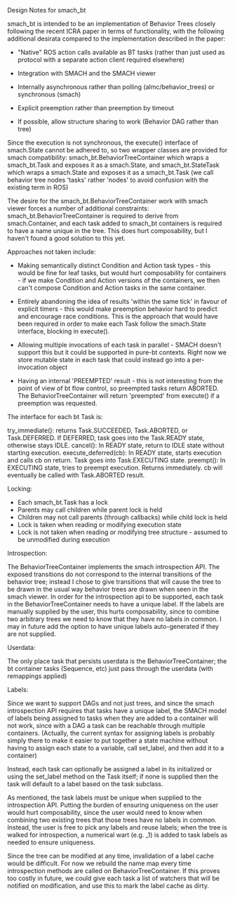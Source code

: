 Design Notes for smach_bt

smach_bt is intended to be an implementation of Behavior Trees closely
following the recent ICRA paper in terms of functionality, with the following
additional desirata compared to the implementation described in the paper:

- "Native" ROS action calls available as BT tasks (rather than just used as
protocol with a separate action client required elsewhere)

- Integration with SMACH and the SMACH viewer

- Internally asynchronous rather than polling (almc/behavior_trees) or
  synchronous (smach)

- Explicit preemption rather than preemption by timeout

- If possible, allow structure sharing to work (Behavior DAG rather than tree)

Since the execution is not synchronous, the execute() interface of smach.State
cannot be adhered to, so two wrapper classes are provided for smach
compatibility: smach_bt.BehaviorTreeContainer which wraps a smach_bt.Task and
exposes it as a smach.State, and smach_bt.StateTask which wraps a smach.State
and exposes it as a smach_bt.Task (we call behavior tree nodes 'tasks' rather
'nodes' to avoid confusion with the existing term in ROS)

The desire for the smach_bt.BehaviorTreeContainer work with smach viewer forces a
number of additional constraints: smach_bt.BehaviorTreeContainer is required to
derive from smach.Container, and each task added to smach_bt containers is
required to have a name unique in the tree. This does hurt composability, but
I haven't found a good solution to this yet.

Approaches not taken include:

- Making semantically distinct Condition and Action task types - this would
be fine for leaf tasks, but would hurt composability for containers - if we
make Condition and Action versions of the containers, we then can't compose
Condition and Action tasks in the same container.

- Entirely abandoning the idea of results 'within the same tick' in favour of
explicit timers - this would make preemption behavior hard to predict and
encourage race conditions. This is the approach that would have been required
in order to make each Task follow the smach.State interface, blocking in
execute().

- Allowing multiple invocations of each task in parallel - SMACH doesn't
support this but it could be supported in pure-bt contexts. Right now we store
mutable state in each task that could instead go into a per-invocation object

- Having an internal 'PREEMPTED' result - this is not interesting from the
point of view of bt flow control, so preempted tasks return ABORTED. The
BehaviorTreeContainer will return 'preempted' from execute() if a preemption was
requested.

The interface for each bt Task is:

try_immediate(): returns Task.SUCCEEDED, Task.ABORTED, or Task.DEFERRED. If DEFERRED, task goes into the Task.READY state, otherwise stays IDLE.
cancel(): In READY state, return to IDLE state without starting execution.
execute_deferred(cb): In READY state, starts execution and calls cb on return. Task goes into Task.EXECUTING state.
preempt(): In EXECUTING state, tries to preempt execution. Returns immediately. cb will eventually be called with Task.ABORTED result.

Locking:

- Each smach_bt.Task has a lock
- Parents may call children while parent lock is held
- Children may not call parents (through callbacks) while child lock is held
- Lock is taken when reading or modifying execution state
- Lock is not taken when reading or modifying tree structure - assumed to be
unmodified during execution

Introspection:

The BehaviorTreeContainer implements the smach introspection API. The exposed
transitions do not correspond to the internal transitions of the behavior
tree; instead I chose to give transitions that will cause the tree to be drawn
in the usual way behavior trees are drawn when seen in the smach viewer.
In order for the introspection api to be supported, each task in the
BehaviorTreeContainer needs to have a unique label. If the labels are manually
supplied by the user, this hurts composability, since to combine two arbitrary
trees we need to know that they have no labels in common. I may in future add
the option to have unique labels auto-generated if they are not supplied.

Userdata:

The only place task that persists userdata is the BehaviorTreeContainer; the
bt container tasks (Sequence, etc) just pass through the userdata (with
remappings applied)

Labels:

Since we want to support DAGs and not just trees, and since the smach
introspection API requires that tasks have a unique label, the SMACH model of
labels being assigned to tasks when they are added to a container will not
work, since with a DAG a task can be reachable through multiple containers.
(Actually, the current syntax for assigning labels is probably simply there to
make it easier to put together a state machine without having to assign each
state to a variable, call set_label, and then add it to a container)

Instead, each task can optionally be assigned a label in its initialized or
using the set_label method on the Task itself; if none is supplied then the
task will default to a label based on the task subclass.

As mentioned, the task labels must be unique when supplied to the
introspection API. Putting the burden of ensuring uniqueness on the user would
hurt composability, since the user would need to know when combining two
existing trees that those trees have no labels in common. Instead, the user is
free to pick any labels and reuse labels; when the tree is walked for
introspection, a numerical wart (e.g. _1) is added to task labels as needed
to ensure uniqueness.

Since the tree can be modified at any time, invalidation of a label cache
would be difficult. For now we rebuild the name map every time introspection
methods are called on BehaviorTreeContainer. If this proves too costly in
future, we could give each task a list of watchers that will be notified on
modification, and use this to mark the label cache as dirty.

